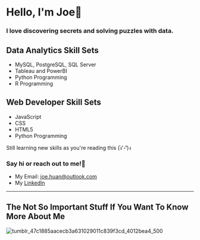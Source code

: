 # Hello, I'm Joe👋

### I love discovering secrets and solving puzzles with data. 

## Data Analytics Skill Sets
- MySQL, PostgreSQL, SQL Server
- Tableau and PowerBI
- Python Programming
- R Programming

## Web Developer Skill Sets
- JavaScript
- CSS
- HTML5
- Python Programming

Still learning new skills as you're reading this (ง︡'-'︠)ง

### Say hi or reach out to me!👋
- My Email: joe.huan@outlook.com
- My [LinkedIn](https://www.linkedin.com/in/joehuan/)



-------------------------------------------------------------------------------------------------------------------------------------------------------------
## The Not So Important Stuff If You Want To Know More About Me
![tumblr_47c1885aacecb3a631029011c839f3cd_4012bea4_500](https://user-images.githubusercontent.com/98656729/170633006-b89bac5e-99bc-4d65-85b8-352003563506.gif)






<!---
Joe-huan/Joe-huan is a ✨ special ✨ repository because its `README.md` (this file) appears on your GitHub profile.
You can click the Preview link to take a look at your changes.
--->
